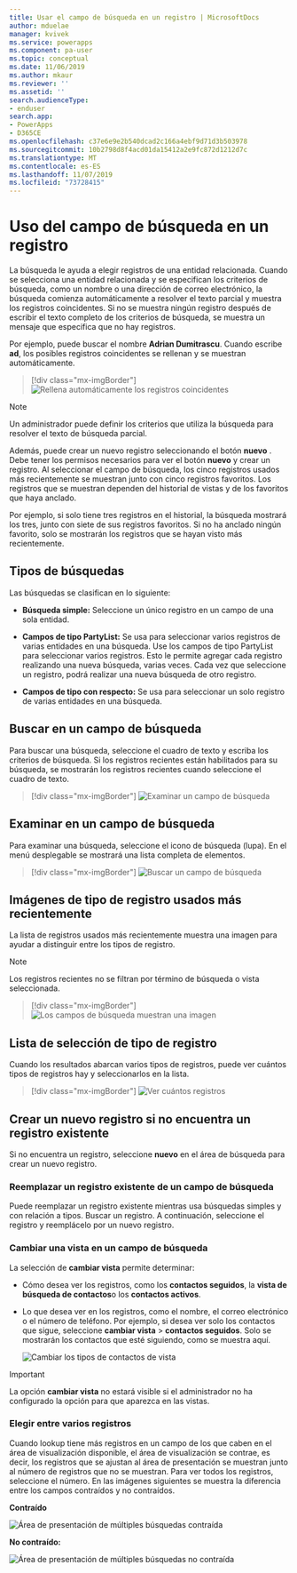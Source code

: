 ```yaml
---
title: Usar el campo de búsqueda en un registro | MicrosoftDocs
author: mduelae
manager: kvivek
ms.service: powerapps
ms.component: pa-user
ms.topic: conceptual
ms.date: 11/06/2019
ms.author: mkaur
ms.reviewer: ''
ms.assetid: ''
search.audienceType:
- enduser
search.app:
- PowerApps
- D365CE
ms.openlocfilehash: c37e6e9e2b540dcad2c166a4ebf9d71d3b503978
ms.sourcegitcommit: 10b2798d8f4acd01da15412a2e9fc872d1212d7c
ms.translationtype: MT
ms.contentlocale: es-ES
ms.lasthandoff: 11/07/2019
ms.locfileid: "73728415"
---
```

#  <a name="use-the-lookup-field-on-a-record"></a>Uso del campo de búsqueda en un registro

La búsqueda le ayuda a elegir registros de una entidad relacionada. Cuando se selecciona una entidad relacionada y se especifican los criterios de búsqueda, como un nombre o una dirección de correo electrónico, la búsqueda comienza automáticamente a resolver el texto parcial y muestra los registros coincidentes. Si no se muestra ningún registro después de escribir el texto completo de los criterios de búsqueda, se muestra un mensaje que especifica que no hay registros.

Por ejemplo, puede buscar el nombre **Adrian Dumitrascu**. Cuando escribe **ad**, los posibles registros coincidentes se rellenan y se muestran automáticamente.

  > [!div class="mx-imgBorder"]
  > ![Rellena automáticamente los registros coincidentes](media/automatically-populate-matching-records.png "Rellena automáticamente los registros coincidentes")
  
>[!NOTE] 
>Un administrador puede definir los criterios que utiliza la búsqueda para resolver el texto de búsqueda parcial.

Además, puede crear un nuevo registro seleccionando el botón **nuevo** . Debe tener los permisos necesarios para ver el botón **nuevo** y crear un registro. Al seleccionar el campo de búsqueda, los cinco registros usados más recientemente se muestran junto con cinco registros favoritos. Los registros que se muestran dependen del historial de vistas y de los favoritos que haya anclado. 

Por ejemplo, si solo tiene tres registros en el historial, la búsqueda mostrará los tres, junto con siete de sus registros favoritos. Si no ha anclado ningún favorito, solo se mostrarán los registros que se hayan visto más recientemente.

## <a name="types-of-lookups"></a>Tipos de búsquedas

Las búsquedas se clasifican en lo siguiente: 

- **Búsqueda simple:** Seleccione un único registro en un campo de una sola entidad. 

- **Campos de tipo PartyList:** Se usa para seleccionar varios registros de varias entidades en una búsqueda. Use los campos de tipo PartyList para seleccionar varios registros. Esto le permite agregar cada registro realizando una nueva búsqueda, varias veces. Cada vez que seleccione un registro, podrá realizar una nueva búsqueda de otro registro.
  
- **Campos de tipo con respecto:** Se usa para seleccionar un solo registro de varias entidades en una búsqueda. 

## <a name="search-in-a-lookup-field"></a>Buscar en un campo de búsqueda 
Para buscar una búsqueda, seleccione el cuadro de texto y escriba los criterios de búsqueda. Si los registros recientes están habilitados para su búsqueda, se mostrarán los registros recientes cuando seleccione el cuadro de texto.

  > [!div class="mx-imgBorder"]
  > ![Examinar un campo de búsqueda](media/MRU.png "Examinar un campo de búsqueda")  

## <a name="browse-in-a-lookup-field"></a>Examinar en un campo de búsqueda
Para examinar una búsqueda, seleccione el icono de búsqueda (lupa). En el menú desplegable se mostrará una lista completa de elementos.

  > [!div class="mx-imgBorder"]
  > ![Buscar un campo de búsqueda](media/MRU_1.png "Buscar un campo de búsqueda")  
 
## <a name="most-recently-used-record-type-images"></a>Imágenes de tipo de registro usados más recientemente
La lista de registros usados más recientemente muestra una imagen para ayudar a distinguir entre los tipos de registro.

>[!NOTE] 
>Los registros recientes no se filtran por término de búsqueda o vista seleccionada.

  > [!div class="mx-imgBorder"]
  > ![Los campos de búsqueda muestran una imagen](media/Lookup_03-MRU_Entity_Images_56[1].png "Los campos de búsqueda muestran una imagen")  
  
## <a name="record-type-selection-list"></a>Lista de selección de tipo de registro  
Cuando los resultados abarcan varios tipos de registros, puede ver cuántos tipos de registros hay y seleccionarlos en la lista.

  > [!div class="mx-imgBorder"]
  > ![Ver cuántos registros](media/Lookup_04-MultipleEntityTypes[1].gif "Ver cuántos registros")  
  
## <a name="create-a-new-record-if-you-dont-find-an-existing-record"></a>Crear un nuevo registro si no encuentra un registro existente

Si no encuentra un registro, seleccione **nuevo** en el área de búsqueda para crear un nuevo registro.


### <a name="replace-an-existing-record-from-a-lookup-field"></a>Reemplazar un registro existente de un campo de búsqueda

Puede reemplazar un registro existente mientras usa búsquedas simples y con relación a tipos. Buscar un registro. A continuación, seleccione el registro y reemplácelo por un nuevo registro.

### <a name="change-a-view-in-a-lookup-field"></a>Cambiar una vista en un campo de búsqueda 

La selección de **cambiar vista** permite determinar:
 - Cómo desea ver los registros, como los **contactos seguidos**, la **vista de búsqueda de contactos**o los **contactos activos**.
 - Lo que desea ver en los registros, como el nombre, el correo electrónico o el número de teléfono. Por ejemplo, si desea ver solo los contactos que sigue, seleccione **cambiar vista** \> **contactos seguidos**. Solo se mostrarán los contactos que esté siguiendo, como se muestra aquí. 

    ![Cambiar los tipos de contactos de vista](media/change-view.png "Cambiar los tipos de contactos de vista")

>[!IMPORTANT] 
>La opción **cambiar vista** no estará visible si el administrador no ha configurado la opción para que aparezca en las vistas.

### <a name="choose-from-multiple-records"></a>Elegir entre varios registros

Cuando lookup tiene más registros en un campo de los que caben en el área de visualización disponible, el área de visualización se contrae, es decir, los registros que se ajustan al área de presentación se muestran junto al número de registros que no se muestran. Para ver todos los registros, seleccione el número. En las imágenes siguientes se muestra la diferencia entre los campos contraídos y no contraídos.

**Contraído**

![Área de presentación de múltiples búsquedas contraída](media/collapsed-multi-lookup-display-area.png "Área de presentación de múltiples búsquedas contraída")


**No contraído:**

![Área de presentación de múltiples búsquedas no contraída](media/non-collapsed-multi-lookup-display-area.png "Área de presentación de múltiples búsquedas no contraída")
